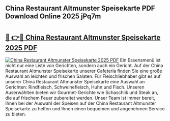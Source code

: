 ## China Restaurant Altmunster Speisekarte PDF Download Online 2025 jPq7m

# <h2><a href="http://gc96na5.nevu.top/?p=China+Restaurant+Altmunster+Speisekarte">🔗 👉🔴 China Restaurant Altmunster Speisekarte 2025 PDF</a></h2>

[![China Restaurant Altmunster Speisekarte 2025 PDF](https://i.imgur.com/dBaPXMq.png)](http://gc96na5.nevu.top/?p=China+Restaurant+Altmunster+Speisekarte)
Ein Essensmenü ist nicht nur eine Liste von Gerichten, sondern auch ein Gericht. Auf der China Restaurant Altmunster Speisekarte unserer Cafeteria finden Sie eine große Auswahl an leichten und frischen Salaten. Für Fleischliebhaber gibt es auf unserer China Restaurant Altmunster Speisekarte eine Auswahl an Gerichten: Rindfleisch, Schweinefleisch, Huhn und Fisch. Unseren Auserwählten bieten wir Gourmet-Gerichte wie Schaschlik und Steak an, die auf frischem Feuer zubereitet werden. Unser Team ist immer bereit, Ihnen bei der Auswahl der Speisen auf der China Restaurant Altmunster Speisekarte zu helfen und Ihnen einen bequemen und angenehmen Service zu bieten.
